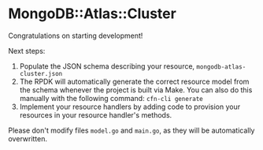 # MongoDB::Atlas::Cluster

Congratulations on starting development!

Next steps:

1. Populate the JSON schema describing your resource, `mongodb-atlas-cluster.json`
2. The RPDK will automatically generate the correct resource model from the
   schema whenever the project is built via Make.
   You can also do this manually with the following command: `cfn-cli generate`
3. Implement your resource handlers by adding code to provision your resources in your resource handler's methods.

Please don't modify files `model.go` and `main.go`, as they will be automatically overwritten.

